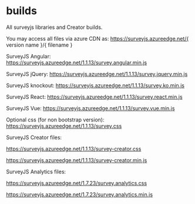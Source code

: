 # builds
All surveyjs libraries and Creator builds.

You may access all files via azure CDN as: https://surveyjs.azureedge.net/{ version name }/{ filename }


SurveyJS Angular: https://surveyjs.azureedge.net/1.1.13/survey.angular.min.js

SurveyJS jQuery: https://surveyjs.azureedge.net/1.1.13/survey.jquery.min.js

SurveyJS knockout: https://surveyjs.azureedge.net/1.1.13/survey.ko.min.js

SurveyJS React: https://surveyjs.azureedge.net/1.1.13/survey.react.min.js

SurveyJS Vue: https://surveyjs.azureedge.net/1.1.13/survey.vue.min.js

Optional css (for non bootstrap version): https://surveyjs.azureedge.net/1.1.13/survey.css

SurveyJS Creator files:

https://surveyjs.azureedge.net/1.1.13/survey-creator.css

https://surveyjs.azureedge.net/1.1.13/survey-creator.min.js

SurveyJS Analytics files:

https://surveyjs.azureedge.net/1.7.23/survey.analytics.css

https://surveyjs.azureedge.net/1.7.23/survey.analytics.min.js
